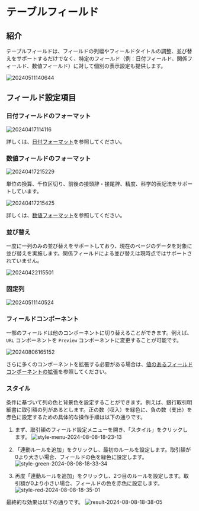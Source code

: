 # テーブルフィールド

## 紹介

テーブルフィールドは、フィールドの列幅やフィールドタイトルの調整、並び替えをサポートするだけでなく、特定のフィールド（例：日付フィールド、関係フィールド、数値フィールド）に対して個別の表示設定も提供します。

![20240511140644](https://static-docs.nocobase.com/20240511140644.png)

## フィールド設定項目

### 日付フィールドのフォーマット

![20240417114116](https://static-docs.nocobase.com/20240417114116.png)

詳しくは、[日付フォーマット](/handbook/ui/fields/specific/date-picker)を参照してください。

### 数値フィールドのフォーマット

![20240417215229](https://static-docs.nocobase.com/20240417215229.png)

単位の換算、千位区切り、前後の接頭辞・接尾辞、精度、科学的表記法をサポートしています。

![20240417215425](https://static-docs.nocobase.com/20240417215425.png)

詳しくは、[数値フォーマット](/handbook/ui/fields/field-settings/number-format)を参照してください。

### 並び替え

一度に一列のみの並び替えをサポートしており、現在のページのデータを対象に並び替えを実施します。関係フィールドによる並び替えは現時点ではサポートされていません。

![20240422115501](https://static-docs.nocobase.com/20240422115501.png)

### 固定列

![20240511140524](https://static-docs.nocobase.com/20240511140524.png)

### フィールドコンポーネント

一部のフィールドは他のコンポーネントに切り替えることができます。例えば、`URL` コンポーネントを `Preview` コンポーネントに変更することが可能です。

![20240806165152](https://static-docs.nocobase.com/20240806165152.png)

さらに多くのコンポーネントを拡張する必要がある場合は、[値のあるフィールドコンポーネントの拡張](/plugin-samples/field/value)を参照してください。

### スタイル

条件に基づいて列の色と背景色を設定することができます。例えば、銀行取引明細書に取引額の列があるとします。正の数（収入）を緑色に、負の数（支出）を赤色に設定するための具体的な操作手順は以下の通りです。

1. まず、取引額のフィールド設定メニューを開き、「スタイル」をクリックします。
![style-menu-2024-08-08-18-23-13](https://static-docs.nocobase.com/style-menu-2024-08-08-18-23-13.png)

2. 「連動ルールを追加」をクリックし、最初のルールを設定します。取引額が0より大きい場合、フィールドの色を緑色に設定します。
![style-green-2024-08-08-18-33-34](https://static-docs.nocobase.com/style-green-2024-08-08-18-33-34.png)

3. 再度「連動ルールを追加」をクリックし、2つ目のルールを設定します。取引額が0より小さい場合、フィールドの色を赤色に設定します。
![style-red-2024-08-08-18-35-01](https://static-docs.nocobase.com/style-red-2024-08-08-18-35-01.png)

最終的な効果は以下の通りです。
![result-2024-08-08-18-38-05](https://static-docs.nocobase.com/result-2024-08-08-18-38-05.png)

